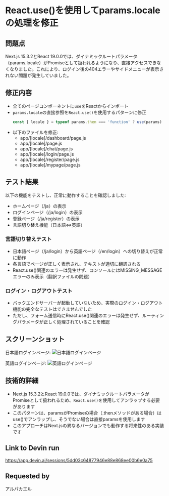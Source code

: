 # React.use()を使用してparams.localeの処理を修正

## 問題点
Next.js 15.3.2とReact 19.0.0では、ダイナミックルートパラメータ（params.locale）がPromiseとして扱われるようになり、直接アクセスできなくなりました。これにより、ログイン後の404エラーやサイドメニューが表示されない問題が発生していました。

## 修正内容
- 全てのページコンポーネントに`use`をReactからインポート
- `params.locale`の直接参照を`React.use()`を使用するパターンに修正
  ```javascript
  const { locale } = typeof params.then === 'function' ? use(params) : params;
  ```
- 以下のファイルを修正:
  - app/[locale]/dashboard/page.js
  - app/[locale]/page.js
  - app/[locale]/chat/page.js
  - app/[locale]/login/page.js
  - app/[locale]/register/page.js
  - app/[locale]/mypage/page.js

## テスト結果
以下の機能をテストし、正常に動作することを確認しました:
- ホームページ（/ja）の表示
- ログインページ（/ja/login）の表示
- 登録ページ（/ja/register）の表示
- 言語切り替え機能（日本語⇔英語）

### 言語切り替えテスト
- 日本語ページ（/ja/login）から英語ページ（/en/login）への切り替えが正常に動作
- 各言語でページが正しく表示され、テキストが適切に翻訳される
- React.use()関連のエラーは発生せず、コンソールにはMISSING_MESSAGEエラーのみ表示（翻訳ファイルの問題）

### ログイン・ログアウトテスト
- バックエンドサーバーが起動していないため、実際のログイン・ログアウト機能の完全なテストはできませんでした
- ただし、フォーム送信時にReact.use()関連のエラーは発生せず、ルーティングパラメータが正しく処理されていることを確認

## スクリーンショット
日本語ログインページ:
![日本語ログインページ](/home/ubuntu/screenshots/localhost_3000_ja_064150.png)

英語ログインページ:
![英語ログインページ](/home/ubuntu/screenshots/localhost_3000_en_064311.png)

## 技術的詳細
- Next.js 15.3.2とReact 19.0.0では、ダイナミックルートパラメータがPromiseとして扱われるため、`React.use()`を使用してアンラップする必要があります
- このパターンは、paramsがPromiseの場合（.thenメソッドがある場合）はuse()でアンラップし、そうでない場合は直接paramsを使用します
- このアプローチはNext.jsの異なるバージョンでも動作する将来性のある実装です

## Link to Devin run
https://app.devin.ai/sessions/5dd03c64877946e88e868ee00b6e0a75

## Requested by
アルパカエル
